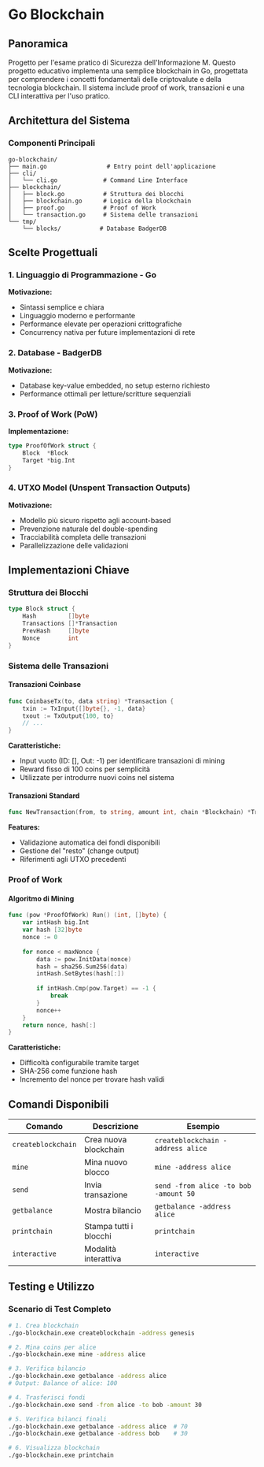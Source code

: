 # Go Blockchain

## Panoramica

Progetto per l'esame pratico di Sicurezza dell'Informazione M.
Questo progetto educativo implementa una semplice blockchain in Go, progettata per comprendere i concetti fondamentali delle criptovalute e della tecnologia blockchain. Il sistema include proof of work, transazioni e una CLI interattiva per l'uso pratico.

## Architettura del Sistema

### Componenti Principali

```
go-blockchain/
├── main.go                 # Entry point dell'applicazione
├── cli/
│   └── cli.go             # Command Line Interface
├── blockchain/
│   ├── block.go           # Struttura dei blocchi
│   ├── blockchain.go      # Logica della blockchain
│   ├── proof.go           # Proof of Work
│   └── transaction.go     # Sistema delle transazioni
└── tmp/
    └── blocks/           # Database BadgerDB
```

## Scelte Progettuali

### 1. **Linguaggio di Programmazione - Go**
**Motivazione:**
- Sintassi semplice e chiara
- Linguaggio moderno e performante
- Performance elevate per operazioni crittografiche
- Concurrency nativa per future implementazioni di rete

### 2. **Database - BadgerDB**
**Motivazione:**
- Database key-value embedded, no setup esterno richiesto
- Performance ottimali per letture/scritture sequenziali

### 3. **Proof of Work (PoW)**
**Implementazione:**
```go
type ProofOfWork struct {
    Block  *Block
    Target *big.Int
}
```

### 4. **UTXO Model (Unspent Transaction Outputs)**
**Motivazione:**
- Modello più sicuro rispetto agli account-based
- Prevenzione naturale del double-spending
- Tracciabilità completa delle transazioni
- Parallelizzazione delle validazioni

## Implementazioni Chiave

### Struttura dei Blocchi

```go
type Block struct {
    Hash         []byte
    Transactions []*Transaction
    PrevHash     []byte
    Nonce        int
}
```

### Sistema delle Transazioni

#### Transazioni Coinbase
```go
func CoinbaseTx(to, data string) *Transaction {
    txin := TxInput{[]byte{}, -1, data}
    txout := TxOutput{100, to}
    // ...
}
```
**Caratteristiche:**
- Input vuoto (ID: [], Out: -1) per identificare transazioni di mining
- Reward fisso di 100 coins per semplicità
- Utilizzate per introdurre nuovi coins nel sistema

#### Transazioni Standard
```go
func NewTransaction(from, to string, amount int, chain *Blockchain) *Transaction
```
**Features:**
- Validazione automatica dei fondi disponibili
- Gestione del "resto" (change output)
- Riferimenti agli UTXO precedenti

### Proof of Work

#### Algoritmo di Mining
```go
func (pow *ProofOfWork) Run() (int, []byte) {
    var intHash big.Int
    var hash [32]byte
    nonce := 0
    
    for nonce < maxNonce {
        data := pow.InitData(nonce)
        hash = sha256.Sum256(data)
        intHash.SetBytes(hash[:])
        
        if intHash.Cmp(pow.Target) == -1 {
            break
        }
        nonce++
    }
    return nonce, hash[:]
}
```

**Caratteristiche:**
- Difficoltà configurabile tramite target
- SHA-256 come funzione hash
- Incremento del nonce per trovare hash validi


## Comandi Disponibili
| Comando | Descrizione | Esempio |
|---------|-------------|---------|
| `createblockchain` | Crea nuova blockchain | `createblockchain -address alice` |
| `mine` | Mina nuovo blocco | `mine -address alice` |
| `send` | Invia transazione | `send -from alice -to bob -amount 50` |
| `getbalance` | Mostra bilancio | `getbalance -address alice` |
| `printchain` | Stampa tutti i blocchi | `printchain` |
| `interactive` | Modalità interattiva | `interactive` |

## Testing e Utilizzo

### Scenario di Test Completo
```bash
# 1. Crea blockchain
./go-blockchain.exe createblockchain -address genesis

# 2. Mina coins per alice
./go-blockchain.exe mine -address alice

# 3. Verifica bilancio
./go-blockchain.exe getbalance -address alice
# Output: Balance of alice: 100

# 4. Trasferisci fondi
./go-blockchain.exe send -from alice -to bob -amount 30

# 5. Verifica bilanci finali
./go-blockchain.exe getbalance -address alice  # 70
./go-blockchain.exe getbalance -address bob    # 30

# 6. Visualizza blockchain
./go-blockchain.exe printchain
```
